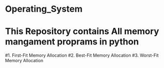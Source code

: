 # Operating_System
# This Repository contains All memory mangament proprams in python  
#1. First-Fit Memory Allocation
#2. Best-Fit Memory Allocation
#3. Worst-Fit Memory Allocation
